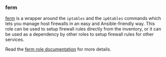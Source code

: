 ### ferm

[ferm](http://ferm.foo-projects.org/) is a wrapper around the `iptables`
and the `ip6tables` commands which lets you manage host firewalls in an
easy and Ansible-friendly way. This role can be used to setup firewall
rules directly from the inventory, or it can be used as a dependency by
other roles to setup firewall rules for other services.

Read the [ferm role documentation](https://docs.debops.org/en/stable-3.0/ansible/roles/ferm/) for more details.
